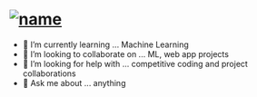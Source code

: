 # [![name](https://user-images.githubusercontent.com/64686523/91666598-b023c500-eb1b-11ea-8ad5-9175da1da38e.PNG)](https://www.linkedin.com/in/bhavana-goud/)



- 🌱 I’m currently learning ...   Machine Learning
- 👯 I’m looking to collaborate on ... ML, web app projects
- 🤔 I’m looking for help with ... competitive coding and project collaborations 
- 💬 Ask me about ... anything
